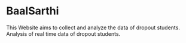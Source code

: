 # BaalSarthi
This Website aims to collect and analyze the data of dropout students.
<br>
Analysis of real time data of dropout students.
